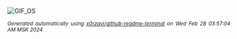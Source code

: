 <div align="justify">
<picture>
    <source media="(prefers-color-scheme: dark)" srcset="https://i.ibb.co/Yp0j2nH/output-gif.gif">
    <source media="(prefers-color-scheme: light)" srcset="https://i.ibb.co/Yp0j2nH/output-gif.gif">
    <img alt="GIF_OS" src="https://i.ibb.co/Yp0j2nH/output-gif.gif">
</picture>

<sub><i>Generated automatically using [x0rzavi/github-readme-terminal](https://github.com/x0rzavi/github-readme-terminal) on Wed Feb 28 03:57:04 AM MSK 2024</i></sub>

</div>

<!-- Image deletion URL: https://ibb.co/BqnsLW0/aa4164ee0aa82ce56fab8e10f153e254 -->